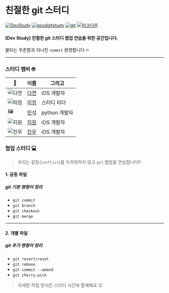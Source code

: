 # 친절한 git 스터디

[![DevStudy](https://img.shields.io/badge/개발스터디플랫폼-DevStudy-blue.svg)](http://devstudy.kr)
[![goodgitstudy](https://img.shields.io/badge/미정-친절한git스터디-purple.svg)](http://devstudy.kr/shop/item.php?it_id=1551242323&ca_id=103010&page=1&page=1)
[![git](https://img.shields.io/badge/VCS-git-red.svg)](https://git-scm.com/)
[![마크다운](https://img.shields.io/badge/Language-markdow-green.svg)](https://www.markdownguide.org/)

#### [Dev Study] 친절한 git 스터디 협업 연습을 위한 공간입니다.  
불타는 꾸준함과 지나친 `commit` 환영합니다 🔥

---
### 스터디 멤버 🤓
| 📸 | 이름 | 그리고 |
|------|------|--------|
| ![다연](https://avatars0.githubusercontent.com/u/41604600?s=120&v=4)    | [다연](https://github.com/DayeonJung)     |    iOS 개발자    |
| ![미정](https://avatars2.githubusercontent.com/u/19141925?s=120&v=4)     | [미정](https://github.com/MijeongJeon)  |   스터디 리더     |
| 🖼     |    [민석](https://github.com/kherubims)   |    python 개발자    |
|  ![지원](https://avatars0.githubusercontent.com/u/29719683?s=120&v=4)   |  [지원](https://github.com/jyeoni0919)   |   iOS 개발자     |
| ![진우](https://avatars0.githubusercontent.com/u/22838614?s=120&v=4)    | [진우](https://github.com/KakaoTocs)    |  iOS 개발자      |

### 협업 스터디 💻
> 우리는 갈등(`conflict`)를 두려워하지 않고 `git` 협업을 연습합니다!!

#### 1. 공동 파일
##### git 기본 명령어 정리
* `git commit`
* `git branch`
* `git checkout`
* `git merge`

---
#### 2. 개별 파일
##### git 추가 명령어 정리
* `git revert/reset`
* `git rebase`
* `git commit --amend`
* `git cherry-pick`

> 자세한 작업 방식은 스터디 시간에 함께해요 😉

